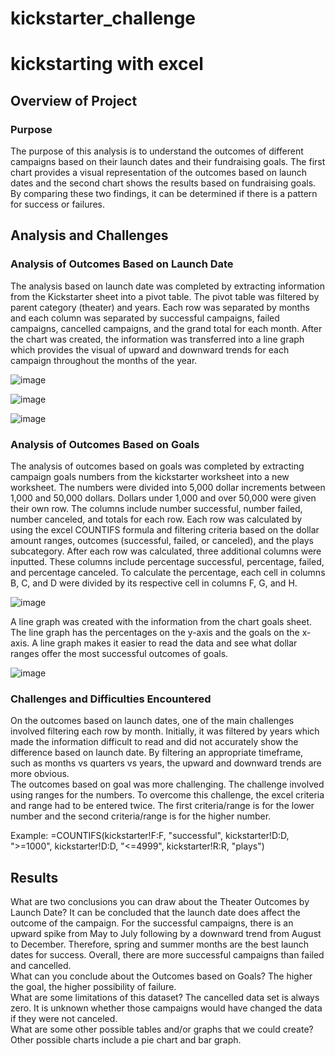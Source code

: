 # kickstarter_challenge

# kickstarting with excel

## Overview of Project 

### Purpose
The purpose of this analysis is to understand the outcomes of different campaigns based on their launch dates and their fundraising goals. The first chart provides a visual representation of the outcomes based on launch dates and the second chart shows the results based on fundraising goals. By comparing these two findings, it can be determined if there is a pattern for success or failures. 

## Analysis and Challenges

### Analysis of Outcomes Based on Launch Date
The analysis based on launch date was completed by extracting information from the Kickstarter sheet into a pivot table. The pivot table was filtered by parent category (theater) and years. Each row was separated by months and each column was separated by successful campaigns, failed campaigns, cancelled campaigns, and the grand total for each month.  After the chart was created, the information was transferred into a line graph which provides the visual of upward and downward trends for each campaign throughout the months of the year.  
 
![image](https://user-images.githubusercontent.com/99801608/156164520-57577909-17b0-4b83-8241-a7363f06230e.png)

![image](https://user-images.githubusercontent.com/99801608/156164583-42c9d551-fe78-4c47-9c85-cc021777ba88.png)

![image](https://user-images.githubusercontent.com/99801608/156164718-969981bf-01f6-487c-9e22-3481d72818e4.png)
 
### Analysis of Outcomes Based on Goals
The analysis of outcomes based on goals was completed by extracting campaign goals numbers from the kickstarter worksheet into a new worksheet. The numbers were divided into 5,000 dollar increments between 1,000 and 50,000 dollars.  Dollars under 1,000 and over 50,000 were given their own row.  The columns include number successful, number failed, number canceled, and totals for each row.  Each row was calculated by using the excel COUNTIFS formula and filtering criteria based on the dollar amount ranges, outcomes (successful, failed, or canceled), and the plays subcategory.  After each row was calculated, three additional columns were inputted.  These columns include percentage successful, percentage, failed, and percentage canceled.  To calculate the percentage, each cell in columns B, C, and D were divided by its respective cell in columns F, G, and H. 

![image](https://user-images.githubusercontent.com/99801608/156164214-f6ff578f-cbfe-4bdd-bf59-0a1a0caacd9a.png)

 A line graph was created with the information from the chart goals sheet.  The line graph has the percentages on the y-axis and the goals on the x-axis. A line graph makes it easier to read the data and see what dollar ranges offer the most successful outcomes of goals.  
 
 ![image](https://user-images.githubusercontent.com/99801608/156165026-b82f4e0b-b035-4401-86ed-dec65f113084.png)
 

### Challenges and Difficulties Encountered

On the outcomes based on launch dates, one of the main challenges involved filtering each row by month. Initially, it was filtered by years which made the information difficult to read and did not accurately show the difference based on launch date. By filtering an appropriate timeframe, such as months vs quarters vs years, the upward and downward trends are more obvious.  
The outcomes based on goal was more challenging. The challenge involved using ranges for the numbers. To overcome this challenge, the excel criteria and range had to be entered twice. The first criteria/range is for the lower number and the second criteria/range is for the higher number. 

Example: =COUNTIFS(kickstarter!F:F, "successful", kickstarter!D:D, ">=1000", kickstarter!D:D, "<=4999", kickstarter!R:R, "plays")


## Results

What are two conclusions you can draw about the Theater Outcomes by Launch Date?
It can be concluded that the launch date does affect the outcome of the campaign.  For the successful campaigns, there is an upward spike from May to July following by a downward trend from August to December. Therefore, spring and summer months are the best launch dates for success.  Overall, there are more successful campaigns than failed and cancelled.  
What can you conclude about the Outcomes based on Goals?
The higher the goal, the higher possibility of failure.  
What are some limitations of this dataset?
The cancelled data set is always zero.  It is unknown whether those campaigns would have changed the data if they were not canceled.  
What are some other possible tables and/or graphs that we could create?
Other possible charts include a pie chart and bar graph.
